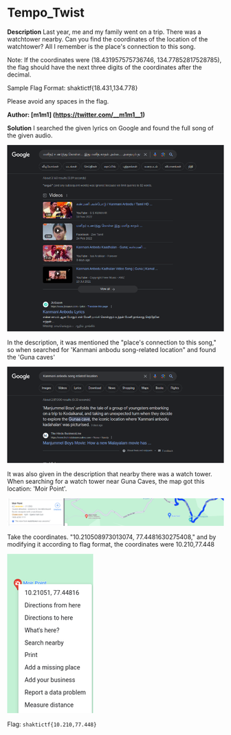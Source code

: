 # Tempo_Twist

**Description**
Last year, me and my family went on a trip. There was a watchtower nearby. Can you find the coordinates of the location of the watchtower? All I remember is the place's connection to this song.

Note: If the coordinates were (18.431957575736746, 134.77852817528785), the flag should have the next three digits of the coordinates after the decimal.

Sample Flag Format: shaktictf{18.431,134.778}

Please avoid any spaces in the flag.

**Author: [__m1m1__] (https://twitter.com/__m1m1__1)**

**Solution**
 I searched the given lyrics on Google and found the full song of the given audio.

![image](uploads/image1.png)

In the description, it was mentioned the "place's connection to this song," so when searched for 'Kanmani anbodu song-related location" and found the 'Guna caves'

![image](uploads/image2.png)

It was also given in the description that nearby there was a watch tower. When searching for a watch tower near Guna Caves, the map got this location: 'Moir Point'.

![image](uploads/image3.png)

Take the coordinates.
"10.210508973013074, 77.4481630275408," and by modifying it according to flag format, the coordinates were
10.210,77.448

![image](uploads/image4.png)

Flag: `shaktictf{10.210,77.448}`